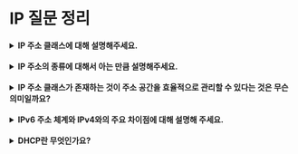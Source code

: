 # IP 질문 정리

 <details>
  <summary><strong>IP 주소 클래스에 대해 설명해주세요.</strong></summary>

IP 주소 클래스는 원래 IP 주소를 A, B, C, D, E 등으로 구분한 체계입니다. 각 **클래스는 네트워크와 호스트를 구분하는 비트 수**가 정해져 있어, **조직의 규모나 필요에 따라 적절한 주소를 할당**할 수 있게 해줍니다.  
예를 들어, 큰 조직에는 많은 호스트를 지원하는 클래스 A나 B를, 작은 조직에는 클래스 C를 사용하여 주소 낭비를 줄일 수 있습니다.

 <details>
  <summary><strong>IP 주소 클래스가 존재하는 것이 주소 공간을 효율적으로 관리할 수 있다는 것은 무슨 의미일까요?</strong></summary>

클래스 기반 체계 덕분에 네트워크에 필요한 주소 범위를 미리 정해진 크기로 할당할 수 있었고, 이를 통해 불필요하게 큰 주소 블록을 할당하여 낭비되는 것을 방지할 수 있습니다.

  </details>

   <details>
  <summary><strong>CIDR이란 무엇인가요?</strong></summary>

CIDR은 기존의 클래스 기반 할당 방식의 한계를 극복하기 위해 도입된 방법입니다. 슬래시(/) 표기법을 사용하여 네트워크 프리픽스의 길이를 명시함으로써, 고정된 클래스 없이 필요한 만큼의 주소를 보다 유연하게 할당할 수 있습니다.

  </details>  
  <details>
    <summary><strong>CIDR 서브네팅 과정을 설명하고, 만약 /24 네트워크를 두 개의 서브넷으로 나누려면 어떻게 해야할까요?</strong></summary>

CIDR 서브네팅은 주어진 네트워크를 여러 서브넷으로 나누기 위해 서브넷 마스크를 조정하는 과정입니다.

/24 네트워크(즉, 앞의 24비트가 네트워크 부분)를 두 개의 서브넷으로 나누려면, **한 비트를 추가로 네트워크 부분에 할당하여 서브넷 마스크를 /25로 변경**합니다.
이렇게 하면 원래 /24 네트워크가 두 개의 /25 네트워크로 분할되어, 각 서브넷은 128개의 호스트 주소를 가집니다.

  </details>  
    </details>

<br/>

 <details>
  <summary><strong>IP 주소의 종류에 대해서 아는 만큼 설명해주세요.</strong></summary>

_IPv4_ 는 **32비트 주소 체계**로, 예를 들어 192.168.1.1과 같이 4개의 옥텟으로 구성되며, **한정된 주소 공간 때문에 NAT 등의 기술이 사용**됩니다.
_IPv6_ 는 **128비트 주소 체계**로, 거의 **무한에 가까운 주소를 제공하여 장기적인 확장성을 보장**합니다.

</details>

<br/>

 <details>
  <summary><strong>IP 주소 클래스가 존재하는 것이 주소 공간을 효율적으로 관리할 수 있다는 것은 무슨 의미일까요?</strong></summary>

IP Padding은 IP 헤더에 옵션 필드가 포함되어 헤더 길이가 32비트 배수로 맞춰지지 않을 경우, 부족한 부분을 0으로 채워 넣어 올바른 정렬을 보장하는 역할을 합니다. 이를 통해 네트워크 장비가 헤더를 효율적으로 읽고 처리할 수 있습니다.

  </details>

<br/>

 <details>
  <summary><strong>IPv6 주소 체계와 IPv4와의 주요 차이점에 대해 설명해 주세요.</strong></summary>

IPv6 주소 체계는 IPv4의 주소 공간 부족 문제를 해결하기 위해 설계되었습니다.

IPv6는 128비트 주소를 사용하여 거의 무한에 가까운 주소 공간을 제공합니다. 이는 IPv4의 32비트 주소 체계와 비교했을 때 훨씬 더 많은 장치를 지원할 수 있습니다.

또한, IPv6는 **간소화된 헤더 구조**를 가지고 있으며, 식별자, 플래그, 프래그먼트 오프셋 삭제 되었고, **헤더 체크섬도 삭제** 되었습니다.

<details>

  <summary><strong>IPv6에서 헤더 체크섬 필드가 삭제된 이유는 무엇인가요?</strong></summary>

IPv6에서 헤더 체크섬 필드가 삭제된 주된 이유는 성능 최적화와 효율성 증대입니다. 네트워크 장비들이 패킷을 처리할 때 헤더 체크섬을 계산하는 과정이 자원을 소모하고 처리 시간을 늘립니다.  
현대의 네트워크 장비들은 높은 신뢰성을 보장하고, 데이터 링크 계층과 전송 계층(TCP, UDP)에서 이미 체크섬 처리를 하기 때문에 네트워크 계층에서의 체크섬을 제거하여 전송 지연을 줄이고 성능을 향상시킬 수 있습니다.

  </details>

  <details>

  <summary><strong>IPv6의 터널링 기술이 왜 필요하며, 이를 통해 어떤 문제를 해결하고자 하는지 설명해 주세요.</strong></summary>

IPv6 터널링 기술은 IPv6와 IPv4 네트워크 간의 호환성 문제를 해결하기 위해 필요합니다. 현재 인터넷 인프라가 아직은 IPv4와 IPv6가 혼재되어 있기 때문에, IPv6 패킷을 IPv4 네트워크를 통해 전송할 필요가 있습니다. 터널링은 IPv6 패킷을 IPv4 패킷 안에 캡슐화하여 전송하고, 목적지에서 IPv6 패킷을 다시 추출하여 처리합니다. 이 기술을 통해 서로 다른 프로토콜을 사용하는 네트워크 간의 연결성과 통신이 원활하게 유지될 수 있습니다.

  </details>

  </details>

<br/>

 <details>
  <summary><strong>DHCP란 무엇인가요?</strong></summary>

네트워크 안에 컴퓨터에 자동으로 네임 서버 주소, IP주소, 게이트웨이 주소를 할당해주는 것을 의미하고, 해당 클라이언트에게 일정 기간 임대를 하는 동적 주소 할당 프로토콜이다

<details>

  <summary><strong>DHCP의 동작 방식에 대해 설명해주세요</strong></summary>

- **Discover**: 클라이언트가 네트워크 상에 브로드캐스트로 DHCP 서버를 찾습니다.
- **Offer**: DHCP 서버가 사용 가능한 IP와 네트워크 설정 정보를 제안합니다.
- **Request**: 클라이언트가 제안을 선택하여 요청을 보냅니다.
- **Acknowledge**: DHCP 서버가 최종적으로 할당을 확인하고 클라이언트에 설정 정보를 전달합니다

  </details>

  <details>

  <summary><strong>DHCP의 장점은 무엇일까요?</strong></summary>

네트워크 환경이 변화할 때 빠르게 **재할당 및 갱신**이 가능합니다.  
IP 주소 자원의 **효율적 관리 및 충돌을 방지**합니다.

  </details>

  <details>

  <summary><strong>DHCP 서버 이중화가 필요한 이유는 무엇일까요?</strong></summary>

하나의 DHCP 서버에 장애가 발생할 경우 네트워크 전체에 IP 할당 문제가 생길 수 있으므로, 서비스 연속성을 위해 이중화가 필요합니다.

  </details>

  <details>

  <summary><strong>DHCP 서버 이중화를 어떻게 구현할 수 있을까요?</strong></summary>

DHCP Failover 프로토콜: 두 서버 간에 부하 분산 및 장애 발생 시 자동 전환 기능을 제공하여 안정성을 보장합니다.

  </details>

  </details>
